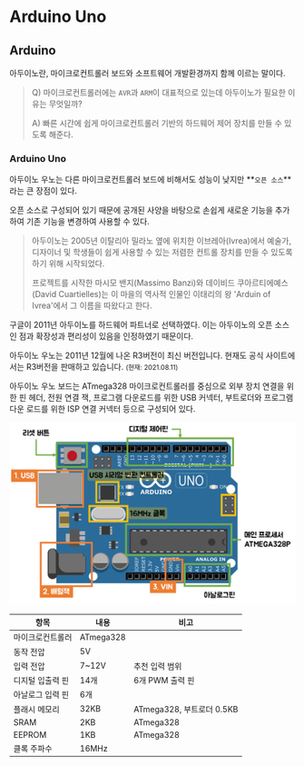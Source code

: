 # Arduino Uno



## Arduino

아두이노란, 마이크로컨트롤러 보드와 소프트웨어 개발환경까지 함께 이르는 말이다.

> Q) 마이크로컨트롤러에는 `AVR`과 `ARM`이 대표적으로 있는데 아두이노가 필요한 이유는 무엇일까?
>
> A) 빠른 시간에 쉽게 마이크로컨트롤러 기반의 하드웨어 제어 장치를 만들 수 있도록 해준다.



### Arduino Uno

아두이노 우노는 다른 마이크로컨트롤러 보드에 비해서도 성능이 낮지만 **`오픈 소스`**라는 큰 장점이 있다.

오픈 소스로 구성되어 있기 때문에 공개된 사양을 바탕으로 손쉽게 새로운 기능을 추가하여 기존 기능을 변경하여 사용할 수 있다.



> 아두이노는 2005년 이탈리아 밀라노 옆에 위치한 이브레아(Ivrea)에서 예술가, 디자이너 및 학생들이 쉽게 사용할 수 있는 저렴한 컨트롤 장치를 만들 수 있도록 하기 위해 시작되었다.
>
> 프로젝트를 시작한 마시모 밴지(Massimo Banzi)와 데이비드 쿠아르티에예스(David Cuartielles)는 이 마을의 역사적 인물인 이태리의 왕 'Arduin of Ivrea'에서 그 이름을 따왔다고 한다.



구글이 2011년 아두이노를 하드웨어 파트너로 선택하였다. 이는 아두이노의 오픈 소스인 점과 확장성과 편리성이 있음을 인정하였기 때문이다.

아두이노 우노는 2011년 12월에 나온 R3버전이 최신 버전입니다. 현재도 공식 사이트에서는 R3버전을 판매하고 있습니다. <small>(현재: 2021.08.11)</small>

아두이노 우노 보드는 ATmega328 마이크로컨트롤러를 중심으로 외부 장치 연결을 위한 핀 헤더, 전원 연결 잭, 프로그램 다운로드를 위한 USB 커넥터, 부트로더와 프로그램 다운 로드를 위한 ISP 연결 커넥터 등으로 구성되어 있다.

![아두이노 SPEC](./assets/arduino_uno_spec01.png)

| 항목             | 내용      | 비고                      |
| ---------------- | --------- | ------------------------- |
| 마이크로컨트롤러 | ATmega328 |                           |
| 동작 전압        | 5V        |                           |
| 입력 전압        | 7~12V     | 추천 입력 범위            |
| 디지털 입출력 핀 | 14개      | 6개 PWM 출력 핀           |
| 아날로그 입력 핀 | 6개       |                           |
| 플래시 메모리    | 32KB      | ATmega328, 부트로더 0.5KB |
| SRAM             | 2KB       | ATmega328                 |
| EEPROM           | 1KB       | ATmega328                 |
| 클록 주파수      | 16MHz     |                           |

